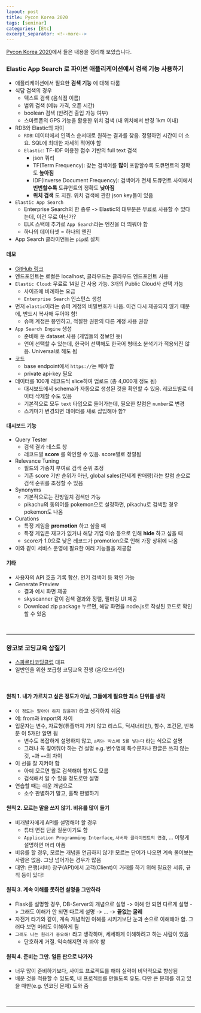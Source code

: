 ```yaml
---
layout: post
title: Pycon Korea 2020
tags: [seminar]
categories: [Etc]
excerpt_separator: <!--more-->
---
```

[Pycon Korea 2020](https://www.pycon.kr/2020/)에서 들은 내용을 정리해 보았습니다.<!--more-->

### Elastic App Search 로 파이썬 애플리케이션에서 검색 기능 사용하기

- 애플리케이션에서 필요한 **검색 기능** 에 대해 다룸
- 식담 검색의 경우
  - 텍스트 검색 (음식점 이름)
  - 범위 검색 (메뉴 가격, 오픈 시간)
  - boolean 검색 (반려견 출입 가능 여부)
  - 스마트폰의 GPS 기능을 활용한 위치 검색 (내 위치에서 반경 1km 이내)
- RDB와 Elastic의 차이
  - `RDB`: 데이터에서 인덱스 순서대로 원하는 결과를 찾음. 정렬하면 시간이 더 소요. SQL에 최대한 자세히 적어야 함
  - `Elastic`: TF-IDF 이용한 점수 기반의 full text 검색
    - json 쿼리
    - TF(Term Frequency): 찾는 검색어를 **많이** 포함할수록 도큐먼트의 정확도 **높아짐**
    - IDF(Inverse Document Frequency): 검색어가 전체 도큐먼트 사이에서 **빈번할수록** 도큐먼트의 정확도 **낮아짐**
    - **위치 검색** 도 지원. 위치 검색에 관한 json key들이 있음
- `Elastic App Search`
  - Enterprise Search의 한 종류 -> Elastic의 대부분은 무료로 사용할 수 있다는데, 이건 무료 아닌가?
  - ELK 스택에 추가로 `App Search`라는 엔진을 더 띄워야 함
  - 하나의 데이터셋 = 하나의 엔진
- App Search 클라이언트는 `pip`로 설치

#### 데모

- [GitHub 링크](https://github.com/elastic/app-search-python)
- 엔드포인트는 로컬은 localhost, 클라우드는 클라우드 엔드포인트 사용
- `Elastic Cloud`: 무료로 14일 간 사용 가능. 3개의 Public Cloud사 선택 가능
  - 사이즈에 비례하는 요금
  - `Enterprise Search` 인스턴스 생성
- 먼저 `elastic`이라는 슈퍼 계정의 비밀번호가 나옴. 이건 다시 제공되지 않기 때문에, 반드시 복사해 두어야 함!
  - 슈퍼 계정은 봉인하고, 적절한 권한의 다른 계정 사용 권장
- `App Search Engine` 생성
  - 준비해 둔 dataset 사용 (게임들의 정보인 듯)
  - 언어 선택할 수 있는데, 한국어 선택해도 한국어 형태소 분석기가 적용되진 않음. Universal로 해도 됨
- 코드
  - base endpoint에서 `https://`는 빼야 함
  - private api-key 필요
- 데이터를 100개 레코드씩 slice하여 업로드 (총 4,000개 정도 됨)
  - 대시보드에서 schema가 자동으로 생성된 것을 확인할 수 있음. 레코드별로 데이터 삭제할 수도 있음
  - 기본적으로 모두 `text` 타입으로 들어가는데, 필요한 칼럼은 `number`로 변경
  - 스키마가 변경되면 데이터를 새로 삽입해야 함?

#### 대시보드 기능

- Query Tester
  - 검색 결과 테스트 창
  - 레코드별 **score** 를 확인할 수 있음. score별로 정렬됨
- Relevance Tuning
  - 필드의 가중치 부여로 검색 순위 조정
  - 기존 score 기반 순위가 아닌, global sales(전세계 판매량)라는 칼럼 순으로 검색 순위를 조정할 수 있음
- Synonyms
  - 기본적으로는 전방일치 검색만 가능
  - pikachu의 동의어를 pokemon으로 설정하면, pikachu로 검색할 경우 pokemon도 나옴
- Curations
  - 특정 게임을 **promotion** 하고 싶을 때
  - 특정 게임은 재고가 없거나 해당 기업 이슈 등으로 인해 **hide** 하고 싶을 때
  - score가 1.0으로 낮은 레코드가 promotion으로 인해 가장 상위에 나옴
- 이와 같이 서비스 운영에 필요한 여러 기능들을 제공함

#### 기타

- 사용자의 API 호출 기록 합산. 인기 검색어 등 확인 가능
- Generate Preview
  - 결과 예시 화면 제공
  - skyscanner 같이 검색 결과와 정렬, 필터링 UI 제공
  - Download zip package 누르면, 해당 화면을 node.js로 작성된 코드로 확인할 수 있음

<br>

---

### 왕코보 코딩교육 삽질기

- [스파르타코딩클럽](https://spartacodingclub.kr/) 대표
- 일반인을 위한 보급형 코딩교육 진행 (온/오프라인)

<br>

#### 원칙 1. 내가 가르치고 싶은 정도가 아님, 그들에게 필요한 최소 단위를 생각

- `이 정도는 알아야 하지 않을까?` 라고 생각하지 쉬움
- 예: from과 import의 차이
- 입문자는 변수, 자료형(튜플까지 가지 않고 리스트, 딕셔너리만), 함수, 조건문, 반복문 이 5개만 알면 됨
  - 변수도 복잡하게 설명하지 않고, `a라는 박스에 5를 넣는다` 라는 식으로 설명
  - 그러나 꼭 짚어줘야 하는 건 설명 e.g. 변수명에 특수문자나 한글은 쓰지 않는 것, `=`과 `==`의 차이
- 이 선을 잘 지켜야 함
  - 아예 모르면 뭘로 검색해야 할지도 모름
  - 검색해서 알 수 있을 정도로만 설명
- 연습할 때는 쉬운 개념으로
  - 소수 판별하기 말고, 홀짝 판별하기

#### 원칙 2. 모르는 말을 쓰지 않기. 비유를 많이 들기

- 비개발자에게 API를 설명해야 할 경우
  - 튜터 면접 단골 질문이기도 함
  - `Application Programming Interface`, `서버와 클라이언트의 연결`, ... 이렇게 설명하면 머리 아픔
- 비유를 할 경우, 모르는 개념을 언급하지 않기! 모르는 단어가 나오면 계속 물어보는 사람은 없음. 그냥 넘어가는 경우가 많음
- 대안: 은행(서버) 창구(API)에서 고객(Client)이 거래를 하기 위해 필요한 서류, 규칙 등이 있다!

#### 원칙 3. 계속 이해를 못하면 설명을 그만하라

- Flask를 설명할 경우, DB-Server의 개념으로 설명 -> 이해 안 되면 다르게 설명 -> 그래도 이해가 안 되면 다르게 설명 -> ... -> **끝없는 굴레**
- 자전거 타기와 같이, 계속 개념적인 이해를 시키기보단 눈과 손으로 이해해야 함. 그러다 보면 머리도 이해하게 됨
- `그래도 나는 원리가 중요해!` 라고 생각하며, 세세하게 이해하려고 하는 사람이 있음
  - 단호하게 거절. 익숙해지면 까 봐야 함

#### 원칙 4. 준비는 그만. 얼른 판으로 나가자

- 너무 많이 준비하기보다, 사이드 프로젝트를 해야 실력이 비약적으로 향상됨
- 배운 것을 적용할 수 있도록, 내 프로젝트를 만들도록 유도. 다만 큰 문제를 겪고 있을 때만(e.g. 인코딩 문제) 도와 줌


<br>

---
